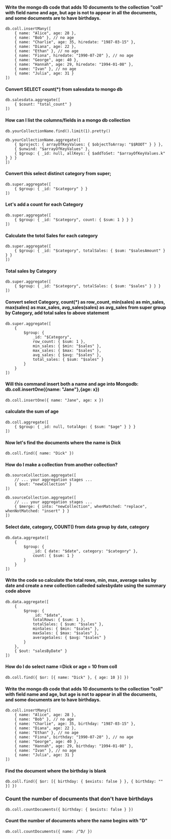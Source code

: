#### Write the mongo db code that adds 10 documents to the collection "coll" with field name and age, but age is not to appear in all the documents, and some documents are to have birthdays.

```
db.coll.insertMany([
    { name: "Alice", age: 28 },
    { name: "Bob" }, // no age
    { name: "Charlie", age: 35, hiredate: "1987-03-15" },
    { name: "Diana", age: 22 },
    { name: "Ethan" }, // no age
    { name: "Fiona", hiredate: "1990-07-20" }, // no age
    { name: "George", age: 40 },
    { name: "Hannah", age: 29, hiredate: "1994-01-08" },
    { name: "Ivan" }, // no age
    { name: "Julia", age: 31 }
])
```
#### Convert SELECT count(*) from salesdata to mongo db
```
db.salesdata.aggregate([
    { $count: "total_count" }
])
```
#### How can I list the columns/fields in a mongo db collection
```
db.yourCollectionName.find().limit(1).pretty()
```
```
db.yourCollectionName.aggregate([
    { $project: { arrayOfKeyValues: { $objectToArray: "$$ROOT" } } },
    { $unwind: "$arrayOfKeyValues" },
    { $group: { _id: null, allKeys: { $addToSet: "$arrayOfKeyValues.k" } } }
])
```
####  Convert this select distinct category from super; 
```
db.super.aggregate([
    { $group: { _id: "$category" } }
])
```
#### Let's add a count for each Category
```
db.super.aggregate([
    { $group: { _id: "$category", count: { $sum: 1 } } }
])
```
#### Calculate the  totol Sales for each category
```
db.super.aggregate([
    { $group: { _id: "$category", totalSales: { $sum: "$salesAmount" } } }
])
```
#### Total sales by Category

```
db.super.aggregate([
    { $group: { _id: "$category", totalSales: { $sum: "$sales" } } }
])
```
#### Convert select Category, count(*) as row_count, min(sales) as min_sales, max(sales) as max_sales, avg_sales(sales) as avg_sales from super group by Category, add total sales to above statement

```
db.super.aggregate([
    {
        $group: {
            _id: "$Category",
            row_count: { $sum: 1 },
            min_sales: { $min: "$sales" },
            max_sales: { $max: "$sales" },
            avg_sales: { $avg: "$sales" },
            total_sales: { $sum: "$sales" }
        }
    }
])
```
#### Will this command insert both a name and age into Mongodb: db.coll.insertOne({name: "Jane"},{age: x})
```
db.coll.insertOne({ name: "Jane", age: x })
```
#### calculate the sum of age
```
db.coll.aggregate([
    { $group: { _id: null, totalAge: { $sum: "$age" } } }
])
```
#### Now let's find the documents where the name is Dick
```
db.coll.find({ name: "Dick" })
```
#### How do I make a collection from another collection?
```
db.sourceCollection.aggregate([
    // ... your aggregation stages ...
    { $out: "newCollection" }
])
```
```
db.sourceCollection.aggregate([
    // ... your aggregation stages ...
    { $merge: { into: "newCollection", whenMatched: "replace", whenNotMatched: "insert" } }
])
```
#### Select date, category,  COUNT() from data group by date,  category
```
db.data.aggregate([
    {
        $group: {
            _id: { date: "$date", category: "$category" },
            count: { $sum: 1 }
        }
    }
])
```
#### Write the code so calculate the total rows, min, max, average sales by date and create a new collection calleded salesbydate using the  summary code above

```
db.data.aggregate([
    {
        $group: {
            _id: "$date",
            totalRows: { $sum: 1 },
            totalSales: { $sum: "$sales" },
            minSales: { $min: "$sales" },
            maxSales: { $max: "$sales" },
            averageSales: { $avg: "$sales" }
        }
    },
    { $out: "salesByDate" }
])
```
#### How do I do select name =Dick or age = 10 from coll
```
db.coll.find({ $or: [{ name: "Dick" }, { age: 10 }] })
```
#### Write the mongo db code that adds 10 documents to the collection "coll" with field name and age, but age is not to appear in all the documents, and some documents are to have birthdays.

```
db.coll.insertMany([
    { name: "Alice", age: 28 },
    { name: "Bob" }, // no age
    { name: "Charlie", age: 35, birthday: "1987-03-15" },
    { name: "Diana", age: 22 },
    { name: "Ethan" }, // no age
    { name: "Fiona", birthday: "1990-07-20" }, // no age
    { name: "George", age: 40 },
    { name: "Hannah", age: 29, birthday: "1994-01-08" },
    { name: "Ivan" }, // no age
    { name: "Julia", age: 31 }
])
```
#### Find the document where the birthday is blank
```
db.coll.find({ $or: [{ birthday: { $exists: false } }, { birthday: "" }] })
```
### Count the number of documents that don't have birthdays
```
db.coll.countDocuments({ birthday: { $exists: false } })
```
#### Count the number of documents where the name begins with "D"
```
db.coll.countDocuments({ name: /^D/ })
```




